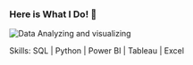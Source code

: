 ### Here is What I Do!  👋

![Data Analyzing and visualizing](https://www.swissbusinessacademy.com/wp-content/uploads/2021/03/data-.jpg)


Skills: SQL | Python | Power BI | Tableau | Excel 
 



